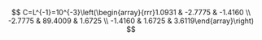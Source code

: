 $$
C=L^{-1}=10^{-3}\left(\begin{array}{rrr}1.0931 & -2.7775 & -1.4160 \\ -2.7775 & 89.4009 & 1.6725 \\ -1.4160 & 1.6725 & 3.6119\end{array}\right)
$$

